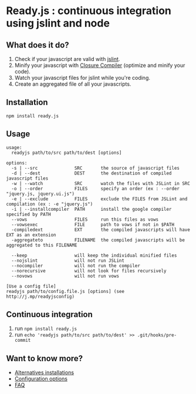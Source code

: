 # Ready.js : continuous integration using jslint and node

## What does it do?
1. Check if your javascript are valid with [jslint](http://www.jslint.com/).
2. Minify your javascript with [Closure Compiler](http://code.google.com/closure/compiler/) (optimize and minify your code).
3. Watch your javascript files for jslint while you're coding.
4. Create an aggregated file of all your javascripts.

## Installation

`npm install ready.js`

## Usage

    usage: 
      readyjs path/to/src path/to/dest [options] 

    options:
      -s | --src              SRC       the source of javascript files
      -d | --dest             DEST      the destination of compiled javascript files
      -w | --watch            SRC       watch the files with JSLint in SRC
      -o | --order            FILES     specify an order (ex : --order "jquery.js, jquery.ui.js")
      -e | --exclude          FILES     exclude the FILES from JSLint and compilation (ex : -e "jquery.js")
      -i | --installcompiler  PATH      install the google compiler specified by PATH
      --vows                  FILES     run this files as vows
      --vowsexec              FILE      path to vows if not in $PATH
      -compiledext            EXT       the compiled javascripts will have EXT as an extension
      -aggregateto            FILENAME  the compiled javascripts will be aggregated to this FILENAME
      
      --keep                  will keep the individual minified files
      --nojslint              will not run JSLint
      --nocompiler            will not run the compiler
      --norecursive           will not look for files recursively
      --novows                will not run vows

    [Use a config file]
    readyjs path/to/config.file.js [options] (see http://j.mp/readyjsconfig)



## Continuous integration
1. run `npm install ready.js`
2. run `echo 'readyjs path/to/src path/to/dest' >> .git/hooks/pre-commit`


## Want to know more?

* [Alternatives installations](http://github.com/dsimard/ready.js/wiki)
* [Configuration options](https://github.com/dsimard/ready.js/wiki/Configuration-options)
* [FAQ](https://github.com/dsimard/ready.js/wiki/FAQ)



